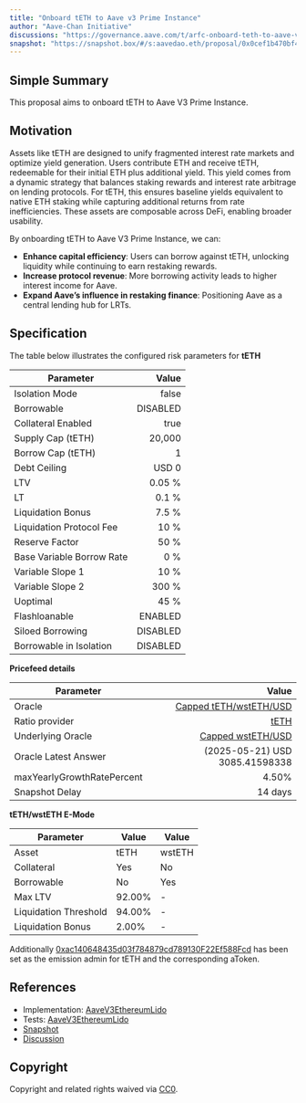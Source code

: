 ```yaml
---
title: "Onboard tETH to Aave v3 Prime Instance"
author: "Aave-Chan Initiative"
discussions: "https://governance.aave.com/t/arfc-onboard-teth-to-aave-v3-prime-instance/21873"
snapshot: "https://snapshot.box/#/s:aavedao.eth/proposal/0x0cef1b470bf48c23d66386816d6a88d97abefb9364fda4e8e28b6ed2cd169945"
---
```


## Simple Summary

This proposal aims to onboard tETH to Aave V3 Prime Instance.

## Motivation

Assets like tETH are designed to unify fragmented interest rate markets and optimize yield generation. Users contribute ETH and receive tETH, redeemable for their initial ETH plus additional yield. This yield comes from a dynamic strategy that balances staking rewards and interest rate arbitrage on lending protocols. For tETH, this ensures baseline yields equivalent to native ETH staking while capturing additional returns from rate inefficiencies. These assets are composable across DeFi, enabling broader usability.

By onboarding tETH to Aave V3 Prime Instance, we can:

- **Enhance capital efficiency**: Users can borrow against tETH, unlocking liquidity while continuing to earn restaking rewards.
- **Increase protocol revenue**: More borrowing activity leads to higher interest income for Aave.
- **Expand Aave’s influence in restaking finance**: Positioning Aave as a central lending hub for LRTs.

## Specification

The table below illustrates the configured risk parameters for **tETH**

| Parameter                 |    Value |
| ------------------------- | -------: |
| Isolation Mode            |    false |
| Borrowable                | DISABLED |
| Collateral Enabled        |     true |
| Supply Cap (tETH)         |   20,000 |
| Borrow Cap (tETH)         |        1 |
| Debt Ceiling              |    USD 0 |
| LTV                       |   0.05 % |
| LT                        |    0.1 % |
| Liquidation Bonus         |    7.5 % |
| Liquidation Protocol Fee  |     10 % |
| Reserve Factor            |     50 % |
| Base Variable Borrow Rate |      0 % |
| Variable Slope 1          |     10 % |
| Variable Slope 2          |    300 % |
| Uoptimal                  |     45 % |
| Flashloanable             |  ENABLED |
| Siloed Borrowing          | DISABLED |
| Borrowable in Isolation   | DISABLED |

**Pricefeed details**

| Parameter                  |                                                                                             Value |
| -------------------------- | ------------------------------------------------------------------------------------------------: |
| Oracle                     | [Capped tETH/wstETH/USD](https://etherscan.io/address/0x85968026294b8f8Fb86d6bF3Cda079f9376aD05A) |
| Ratio provider             |                   [tETH](https://etherscan.io/address/0xD11c452fc99cF405034ee446803b6F6c1F6d5ED8) |
| Underlying Oracle          |      [Capped wstETH/USD](https://etherscan.io/address/0xe1D97bF61901B075E9626c8A2340a7De385861Ef) |
| Oracle Latest Answer       |                                                                    (2025-05-21) USD 3085.41598338 |
| maxYearlyGrowthRatePercent |                                                                                             4.50% |
| Snapshot Delay             |                                                                                           14 days |

**tETH/wstETH E-Mode**

| **Parameter**         | **Value** | **Value** |
| --------------------- | --------- | --------- |
| Asset                 | tETH      | wstETH    |
| Collateral            | Yes       | No        |
| Borrowable            | No        | Yes       |
| Max LTV               | 92.00%    | -         |
| Liquidation Threshold | 94.00%    | -         |
| Liquidation Bonus     | 2.00%     | -         |

Additionally [0xac140648435d03f784879cd789130F22Ef588Fcd](https://etherscan.io/address/0xac140648435d03f784879cd789130F22Ef588Fcd) has been set as the emission admin for tETH and the corresponding aToken.

## References

- Implementation: [AaveV3EthereumLido](https://github.com/bgd-labs/aave-proposals-v3/blob/25332db83cecc9fa8dae586ea9be87664d0ca93b/src/20250617_AaveV3EthereumLido_OnboardTETHToAaveV3PrimeInstance/AaveV3EthereumLido_OnboardTETHToAaveV3PrimeInstance_20250617.sol)
- Tests: [AaveV3EthereumLido](https://github.com/bgd-labs/aave-proposals-v3/blob/25332db83cecc9fa8dae586ea9be87664d0ca93b/src/20250617_AaveV3EthereumLido_OnboardTETHToAaveV3PrimeInstance/AaveV3EthereumLido_OnboardTETHToAaveV3PrimeInstance_20250617.t.sol)
- [Snapshot](https://snapshot.box/#/s:aavedao.eth/proposal/0x0cef1b470bf48c23d66386816d6a88d97abefb9364fda4e8e28b6ed2cd169945)
- [Discussion](https://governance.aave.com/t/arfc-onboard-teth-to-aave-v3-prime-instance/21873)

## Copyright

Copyright and related rights waived via [CC0](https://creativecommons.org/publicdomain/zero/1.0/).
